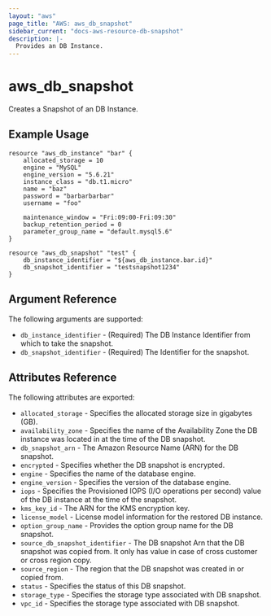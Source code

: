 ```yaml
---
layout: "aws"
page_title: "AWS: aws_db_snapshot"
sidebar_current: "docs-aws-resource-db-snapshot"
description: |-
  Provides an DB Instance.
---
```


# aws_db_snapshot

Creates a Snapshot of an DB Instance.

## Example Usage

```hcl
resource "aws_db_instance" "bar" {
	allocated_storage = 10
	engine = "MySQL"
	engine_version = "5.6.21"
	instance_class = "db.t1.micro"
	name = "baz"
	password = "barbarbarbar"
	username = "foo"

    maintenance_window = "Fri:09:00-Fri:09:30"
	backup_retention_period = 0
	parameter_group_name = "default.mysql5.6"
}

resource "aws_db_snapshot" "test" {
	db_instance_identifier = "${aws_db_instance.bar.id}"
	db_snapshot_identifier = "testsnapshot1234"
}
```

## Argument Reference

The following arguments are supported:

* `db_instance_identifier` - (Required) The DB Instance Identifier from which to take the snapshot.
* `db_snapshot_identifier` - (Required) The Identifier for the snapshot.


## Attributes Reference

The following attributes are exported:

* `allocated_storage` - Specifies the allocated storage size in gigabytes (GB).
* `availability_zone` - Specifies the name of the Availability Zone the DB instance was located in at the time of the DB snapshot.
* `db_snapshot_arn` - The Amazon Resource Name (ARN) for the DB snapshot.
* `encrypted` - Specifies whether the DB snapshot is encrypted.
* `engine` - Specifies the name of the database engine.
* `engine_version` - Specifies the version of the database engine.
* `iops` - Specifies the Provisioned IOPS (I/O operations per second) value of the DB instance at the time of the snapshot.
* `kms_key_id` - The ARN for the KMS encryption key.
* `license_model` - License model information for the restored DB instance.
* `option_group_name` - Provides the option group name for the DB snapshot.
* `source_db_snapshot_identifier` - The DB snapshot Arn that the DB snapshot was copied from. It only has value in case of cross customer or cross region copy.
* `source_region` - The region that the DB snapshot was created in or copied from.
* `status` - Specifies the status of this DB snapshot.
* `storage_type` - Specifies the storage type associated with DB snapshot.
* `vpc_id` - Specifies the storage type associated with DB snapshot.
